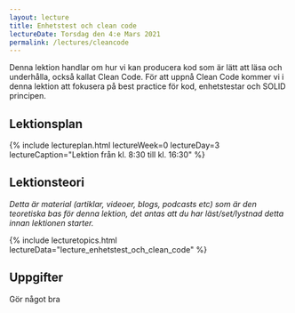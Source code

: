 ```yaml
---
layout: lecture
title: Enhetstest och clean code
lectureDate: Torsdag den 4:e Mars 2021
permalink: /lectures/cleancode
---
```


Denna lektion handlar om hur vi kan producera kod som är lätt att läsa och underhålla, också kallat Clean Code. För att uppnå Clean Code kommer vi i denna lektion att fokusera på best practice för kod, enhetstestar och SOLID principen.

## Lektionsplan

{% include lectureplan.html lectureWeek=0 lectureDay=3 lectureCaption="Lektion från kl. 8:30 till kl. 16:30" %}

## Lektionsteori
*Detta är material (artiklar, videoer, blogs, podcasts etc) som är den teoretiska bas för denna lektion, det antas att du har läst/set/lystnad detta innan lektionen starter.*

{% include lecturetopics.html lectureData="lecture_enhetstest_och_clean_code" %}

## Uppgifter

Gör något bra